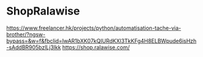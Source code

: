 # ShopRalawise
https://www.freelancer.hk/projects/python/automatisation-tache-via-brother/?ngsw-bypass=&w=f&fbclid=IwAR1bXK07kQIURdKXl3TkKFg4H8ELBWpude6isHzh-sAddBR905bzlLj3lkk
https://shop.ralawise.com/

